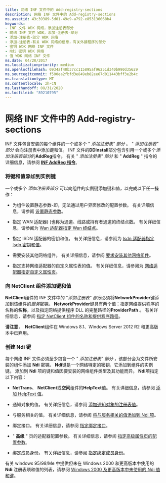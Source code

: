 ```yaml
---
title: 网络 INF 文件中的 Add-registry-sections
description: 网络 INF 文件中的 Add-registry-sections
ms.assetid: 43c39389-5d01-49e9-a792-e853136068b4
keywords:
- INF 文件 WDK 网络，添加注册表部分
- 网络 INF 文件 WDK，添加-注册表-部分
- 添加-注册表-部分 WDK 网络
- 添加-注册表-有关 WDK 网络的信息，有关外接程序的部分
- 密钥 WDK 网络 INF 文件
- Ndi 密钥 WDK 网络
- 值 WDK 网络 INF 文件
ms.date: 04/20/2017
ms.localizationpriority: medium
ms.openlocfilehash: 0934af40b37cc115895af96251d340b990d35629
ms.sourcegitcommit: f500ea2fbfd3e849eb82ee67d011443bff3e2b4c
ms.translationtype: MT
ms.contentlocale: zh-CN
ms.lasthandoff: 08/31/2020
ms.locfileid: "89210795"
---
```

# <a name="add-registry-sections-in-a-network-inf-file"></a>网络 INF 文件中的 Add-registry-sections





INF 文件包含安装的每个组件的一个或多个 " *添加注册表" 部分* 。 " *添加注册表" 部分* 会向注册表中添加键和值。 INF 文件的**DDInstall**部分包含引用一个或多个*添加注册表部分*的**AddReg**指令。 有关 " *添加注册表" 部分* 和 " **AddReg** " 指令的详细信息，请参阅 [**INF AddReg 指令**](../install/inf-addreg-directive.md)。

### <a name="adding-keys-and-values-to-instance-keys"></a>将键和值添加到实例键

一个或多个 *添加注册表部分* 可以向组件的实例键添加键和值，以完成以下任一操作：

-   为组件设置静态参数-即，无法通过用户界面修改的配置参数。 有关详细信息，请参阅 [设置静态参数](setting-static-parameters.md)。

-   指定 WAN 适配器)  (也称为通道、线路或持有者通道的终结点数。 有关详细信息，请参阅为 [Wan 适配器指定 Wan 终结点](specifying-wan-endpoints-for-a-wan-adapter.md)。

-   指定 ISDN 适配器的密钥和值。 有关详细信息，请参阅为 [Isdn 适配器指定 Isdn 密钥和值](specifying-isdn-keys-and-values-for-an-isdn-adapter.md)。

-   需要安装其他网络组件。 有关详细信息，请参阅 [要求安装其他网络组件](requiring-the-installation-of-another-network-component.md)。

-   指定支持网络适配器的自定义属性表的值。 有关详细信息，请参阅为 [网络适配器指定自定义属性页](specifying-custom-property-pages-for-network-adapters.md)。

### <a name="adding-keys-and-values-to-a-netclient-component"></a>向 NetClient 组件添加键和值

**NetClient**组件的 INF 文件中的 "*添加注册表" 部分*必须将**NetworkProvider**键添加到该组件的*服务*密钥。 **NetworkProvider**键具有两个值：指定网络提供程序的名称的**名称**，以及指定网络提供程序 DLL 的完整路径的**ProviderPath** 。 有关详细信息，请参阅 [指定 NetClient 组件的名称和提供程序路径](specifying-the-name-and-provider-path-for-a-netclient-component.md)。

**请注意**，  **NetClient**组件在 Windows 8.1、Windows Server 2012 R2 和更高版本中已弃用。

 

### <a name="creating-the-ndi-key"></a><a href="" id="ddk-creating-the-ndi-key-ng"></a>创建 Ndi 键

每个网络 INF 文件必须至少包含一个 " *添加注册表" 部分* ，该部分会为文件所安装的组件添加 **Ndi** 密钥。 **Ndi**键是一个网络特定的密钥，它添加到组件的实例键。 添加到 **Ndi** 项的键和值因要安装的网络组件类型及其功能而异。 **Ndi**项指定以下内容：

-   **NetTrans**、 **NetClient**或**空间**组件的**HelpText**值。 有关详细信息，请参阅 [添加 HelpText 值](adding-a-helptext-value.md)。

-   通知对象的值。 有关详细信息，请参阅 [添加通知对象的注册表值](adding-registry-values-for-a-notify-object.md)。

-   与服务相关的值。 有关详细信息，请参阅 [将与服务相关的值添加到 Ndi 项](adding-service-related-values-to-the-ndi-key.md)。

-   绑定接口。 有关详细信息，请参阅 [指定绑定接口](specifying-binding-interfaces.md)。

-   " **高级** " 页的适配器配置参数。 有关详细信息，请参阅 [指定高级属性页的配置参数](specifying-configuration-parameters-for-the-advanced-properties-page.md)。

-   绑定成员身份。 有关详细信息，请参阅 [指定绑定成员身份](specifying-bundle-membership.md)。

有关 windows 95/98/Me 中提供但未在 Windows 2000 和更高版本中使用的 **Ndi** 注册表项和值的列表，请参阅 [Windows 2000 及更高版本中未使用的 Ndi 值和键](ndi-values-and-keys-not-used-in-windows-2000-and-later-versions.md)。

 

